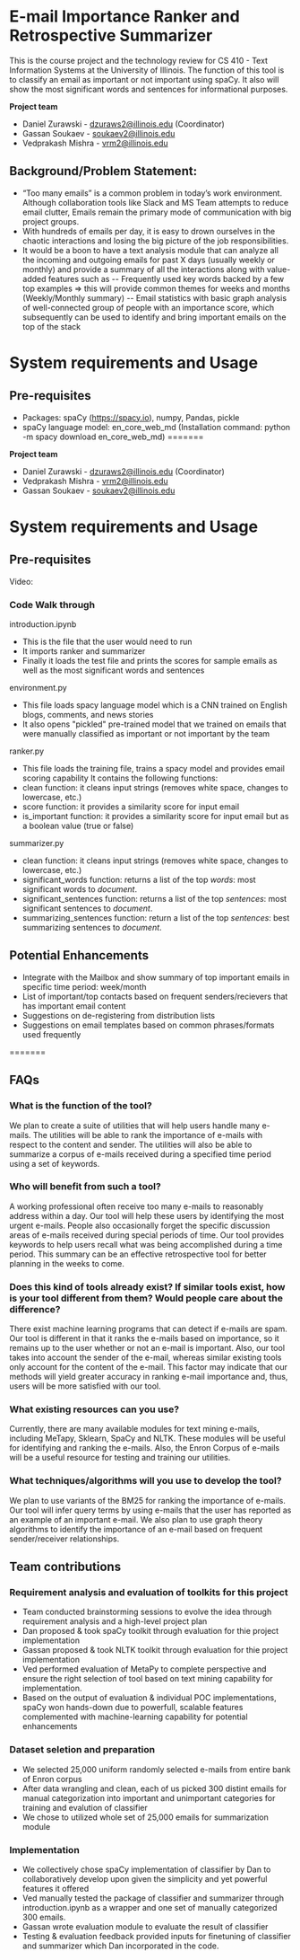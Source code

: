 # E-mail Importance Ranker and Retrospective Summarizer
This is the course project and the technology review for CS 410 - Text Information Systems at the University of Illinois.
The function of this tool is to classify an email as important or not important using spaCy.
It also will show the most significant words and sentences for informational purposes.

**Project team**
- Daniel Zurawski - dzuraws2@illinois.edu (Coordinator) 
- Gassan Soukaev - soukaev2@illinois.edu
- Vedprakash Mishra - vrm2@illinois.edu 

## Background/Problem Statement:
- “Too many emails” is a common problem in today’s work environment. Although collaboration tools like Slack and MS Team attempts to reduce email clutter, Emails remain the primary mode of communication with big project groups.
- With hundreds of emails per day, it is easy to drown ourselves in the chaotic interactions and losing the big picture of the job responsibilities.
- It would be a boon to have a text analysis module that can analyze all the incoming and outgoing emails for past X days (usually weekly or monthly) and provide a summary of all the interactions along with value-added features such as
-- Frequently used key words backed by a few top examples => this will provide common themes for weeks and months (Weekly/Monthly summary)
-- Email statistics with basic graph analysis of well-connected group of people with an importance score, which subsequently can be used to identify and bring important emails on the top of the stack

# System requirements and Usage
## Pre-requisites
- Packages: spaCy (https://spacy.io), numpy, Pandas, pickle
- spaCy language model: en_core_web_md (Installation command: python -m spacy download en_core_web_md)
=======

**Project team**
- Daniel Zurawski - dzuraws2@illinois.edu (Coordinator) 
- Vedprakash Mishra - vrm2@illinois.edu 
- Gassan Soukaev - soukaev2@illinois.edu

# System requirements and Usage
## Pre-requisites

Video: 


### Code Walk through
introduction.ipynb
- This is the file that the user would need to run
- It imports ranker and summarizer
- Finally it loads the test file and prints the scores for sample emails as well as the most significant words and sentences

environment.py
- This file loads spacy language model which is a CNN trained on English blogs, comments, and news stories
- It also opens "pickled" pre-trained model that we trained on emails that were manually classified as important or not important by the team

ranker.py
- This file loads the training file, trains a spacy model and provides email scoring capability
It contains the following functions:
- clean function: it cleans input strings (removes white space, changes to lowercase, etc.)
- score function: it provides a similarity score for input email
- is_important function: it provides a similarity score for input email but as a boolean value (true or false)

summarizer.py
- clean function: it cleans input strings (removes white space, changes to lowercase, etc.)
- significant_words function: returns a list of the top *words*: most significant words to *document*.
- significant_sentences function: returns a list of the top *sentences*: most significant sentences to *document*.
- summarizing_sentences function: return a list of the top *sentences*: best summarizing sentences to *document*.


## Potential Enhancements
- Integrate with the Mailbox and show summary of top important emails in specific time period: week/month
- List of important/top contacts based on frequent senders/recievers that has important email content 
- Suggestions on de-registering from distribution lists
- Suggestions on email templates based on common phrases/formats used frequently


=======
## FAQs
### What is the function of the tool?

We plan to create a suite of utilities that will help users handle many e-mails. The utilities will be able to rank the importance of e-mails with respect to the content and sender. The utilities will also be able to summarize a corpus of e-mails received during a specified time period using a set of keywords.

### Who will benefit from such a tool?

A working professional often receive too many e-mails to reasonably address within a day. Our tool will help these users by identifying the most urgent e-mails. People also occasionally forget the specific discussion areas of e-mails received during special periods of time. Our tool provides keywords to help users recall what was being accomplished during a time period. This summary can be an effective retrospective tool for better planning in the weeks to come.

### Does this kind of tools already exist? If similar tools exist, how is your tool different from them? Would people care about the difference?

There exist machine learning programs that can detect if e-mails are spam. Our tool is different in that it ranks the e-mails based on importance, so it remains up to the user whether or not an e-mail is important. Also, our tool takes into account the sender of the e-mail, whereas similar existing tools only account for the content of the e-mail. This factor may indicate that our methods will yield greater accuracy in ranking e-mail importance and, thus, users will be more satisfied with our tool.

### What existing resources can you use?

Currently, there are many available modules for text mining e-mails, including MeTapy, Sklearn, SpaCy and NLTK. These modules will be useful for identifying and ranking the e-mails. Also, the Enron Corpus of e-mails will be a useful resource for testing and training our utilities.

### What techniques/algorithms will you use to develop the tool? 

We plan to use variants of the BM25 for ranking the importance of e-mails. Our tool will infer query terms by using e-mails that the user has reported as an example of an important e-mail. We also plan to use graph theory algorithms to identify the importance of an e-mail based on frequent sender/receiver relationships.




## Team contributions
### Requirement analysis and evaluation of toolkits for this project
- Team conducted brainstorming sessions to evolve the idea through requirement analysis and a high-level project plan
- Dan proposed & took spaCy toolkit through evaluation for thie project implementation
- Gassan proposed & took NLTK toolkit through evaluation for thie project implementation
- Ved performed evaluation of MetaPy to complete perspective and ensure the right selection of tool based on text mining capability for implementation.  
- Based on the output of evaluation & individual POC implementations, spaCy won hands-down due to powerfull, scalable features complemented with machine-learning capability for potential enhancements 

### Dataset seletion and preparation
- We selected 25,000 uniform randomly selected e-mails from entire bank of Enron corpus
- After data wrangling and clean, each of us picked 300 distint emails for manual categorization into important and unimportant categories for training and evalution of classifier
- We chose to utilized whole set of 25,000 emails for summarization module

### Implementation 
- We collectively chose spaCy implementation of classifier by Dan to collaboratively develop upon given the simplicity and yet powerful features it offered
- Ved manually tested the package of classifier and summarizer through introduction.ipynb as a wrapper and one set of manually categorized 300 emails.  
- Gassan wrote evaluation module to evaluate the result of classifier
- Testing & evaluation feedback provided inputs for finetuning of classifier and summarizer which Dan incorporated in the code.

